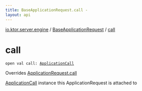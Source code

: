 ```yaml
---
title: BaseApplicationRequest.call - 
layout: api
---
```


<div class='api-docs-breadcrumbs'><a href="../index.html">io.ktor.server.engine</a> / <a href="index.html">BaseApplicationRequest</a> / <a href="./call.html">call</a></div>

# call

<div class="signature"><code><span class="keyword">open</span> <span class="keyword">val </span><span class="identifier">call</span><span class="symbol">: </span><a href="../../io.ktor.application/-application-call/index.html"><span class="identifier">ApplicationCall</span></a></code></div>

Overrides <a href="../../io.ktor.request/-application-request/call.html">ApplicationRequest.call</a>

<a href="../../io.ktor.application/-application-call/index.html">ApplicationCall</a> instance this ApplicationRequest is attached to

